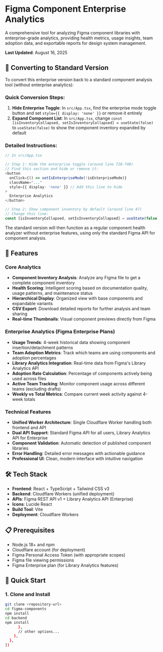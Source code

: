# Figma Component Enterprise Analytics

A comprehensive tool for analyzing Figma component libraries with enterprise-grade analytics, providing health metrics, usage insights, team adoption data, and exportable reports for design system management.

**Last Updated**: August 16, 2025

## 🔄 Converting to Standard Version

To convert this enterprise version back to a standard component analysis tool (without enterprise analytics):

### Quick Conversion Steps:
1. **Hide Enterprise Toggle**: In `src/App.tsx`, find the enterprise mode toggle button and set `style={{ display: 'none' }}` or remove it entirely
2. **Expand Component List**: In `src/App.tsx`, change `const [isInventoryCollapsed, setIsInventoryCollapsed] = useState(false)` to `useState(false)` to show the component inventory expanded by default

### Detailed Instructions:
```typescript
// In src/App.tsx

// Step 1: Hide the enterprise toggle (around line 720-740)
// Find this section and hide or remove it:
<button
  onClick={() => setIsEnterpriseMode(!isEnterpriseMode)}
  className="..."
  style={{ display: 'none' }} // Add this line to hide
>
  Enterprise Analytics
</button>

// Step 2: Show component inventory by default (around line 47)
// Change this line:
const [isInventoryCollapsed, setIsInventoryCollapsed] = useState(false); // Change true to false
```

The standard version will then function as a regular component health analyzer without enterprise features, using only the standard Figma API for component analysis.

## 🚀 Features

### Core Analytics
- **Component Inventory Analysis**: Analyze any Figma file to get a complete component inventory
- **Health Scoring**: Intelligent scoring based on documentation quality, usage patterns, and maintenance status
- **Hierarchical Display**: Organized view with base components and expandable variants
- **CSV Export**: Download detailed reports for further analysis and team sharing
- **Real-time Thumbnails**: Visual component previews directly from Figma

### Enterprise Analytics (Figma Enterprise Plans)
- **Usage Trends**: 4-week historical data showing component insertion/detachment patterns
- **Team Adoption Metrics**: Track which teams are using components and adoption percentages
- **Library Analytics Integration**: Real-time data from Figma's Library Analytics API
- **Adoption Rate Calculation**: Percentage of components actively being used across files
- **Active Team Tracking**: Monitor component usage across different teams (excluding drafts)
- **Weekly vs Total Metrics**: Compare current week activity against 4-week totals

### Technical Features
- **Unified Worker Architecture**: Single Cloudflare Worker handling both frontend and API
- **Dual API Support**: Standard Figma API for all users, Library Analytics API for Enterprise
- **Component Validation**: Automatic detection of published component libraries
- **Error Handling**: Detailed error messages with actionable guidance
- **Professional UI**: Clean, modern interface with intuitive navigation

## 🛠 Tech Stack

- **Frontend**: React + TypeScript + Tailwind CSS v3
- **Backend**: Cloudflare Workers (unified deployment)
- **APIs**: Figma REST API v1 + Library Analytics API (Enterprise)
- **Icons**: Lucide React
- **Build Tool**: Vite
- **Deployment**: Cloudflare Workers

## 📋 Prerequisites

- Node.js 18+ and npm
- Cloudflare account (for deployment)
- Figma Personal Access Token (with appropriate scopes)
- Figma file viewing permissions
- Figma Enterprise plan (for Library Analytics features)

## 🚀 Quick Start

### 1. Clone and Install

```bash
git clone <repository-url>
cd figma-components
npm install
cd backend
npm install
      },
      // other options...
    },
  },
])
```
